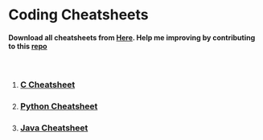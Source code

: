 # Coding Cheatsheets

#### Download all cheatsheets from [Here](). Help me improving by contributing to this [repo](https://github.com/rohan-k14/coding-cheatsheets)

<br>

1. ### [C Cheatsheet](c-cheatsheet.md)
2. ### [Python Cheatsheet]()
3. ### [Java Cheatsheet]()
